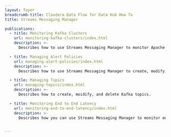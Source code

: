 ```yaml
---
layout: foyer
breadcrumb-title: Cloudera Data Flow for Data Hub How To
title: Streams Messaging Manager

publications:
  - title: Monitoring Kafka Clusters
    url: monitoring-kafka-clusters/index.html
    description: >-
      Describes how to use Streams Messaging Manager to monitor Apache Kafka clusters, producers, topics, brokers, and               consumers.

  - title: Managing Alert Policies
    url: managing-alert-policies/index.html
    description: >-
      Describes how to use Streams Messaging Manager to create, modify, and monitor alert policies and alerts.

  - title: Managing Topics
    url: managing-topics/index.html
    description: >-
      Describes how to create, moidify, and delete Kafka topics.

  - title: Monitoring End to End Latency
    url: monitoring-end-to-end-latency/index.html
    description: >-
      Describes how you can use Streams Messaging Manager to monitor end-to-end latency in topics. Use the latency feature to       verify whether consumers are consuming the messages produced in a topic within the time SLA, identify the slow consuming       applications that might occur due to an external or process bottleneck, and verify whether the consumers are consuming         all the messages.


---
```

